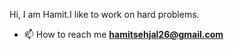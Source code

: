 Hi, I am Hamit.I like to work on hard problems.
- 📫 How to reach me **hamitsehjal26@gmail.com**




